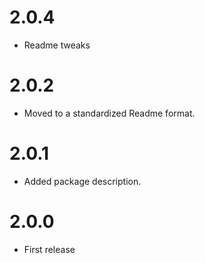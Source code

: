 # 2.0.4
- Readme tweaks

# 2.0.2
- Moved to a standardized Readme format.

# 2.0.1
- Added package description.

# 2.0.0
- First release